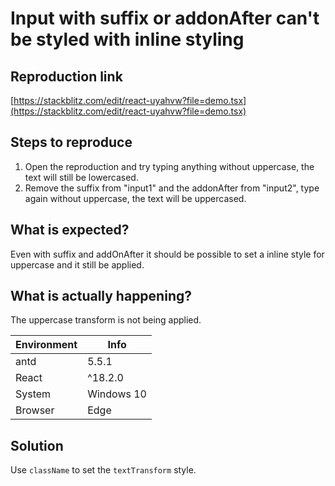 # Input with suffix or addonAfter can't be styled with inline styling

## Reproduction link

[https://stackblitz.com/edit/react-uyahvw?file=demo.tsx](https://stackblitz.com/edit/react-uyahvw?file=demo.tsx)

## Steps to reproduce

1. Open the reproduction and try typing anything without uppercase, the text will still be lowercased.
2. Remove the suffix from "input1" and the addonAfter from "input2", type again without uppercase, the text will be uppercased.

## What is expected?

Even with suffix and addOnAfter it should be possible to set a inline style for uppercase and it still be applied.

## What is actually happening?

The uppercase transform is not being applied.

| Environment | Info       |
| ----------- | ---------- |
| antd        | 5.5.1      |
| React       | ^18.2.0    |
| System      | Windows 10 |
| Browser     | Edge       |

## Solution

Use `className` to set the `textTransform` style.
